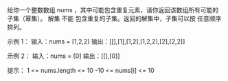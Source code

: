 给你一个整数数组 nums ，其中可能包含重复元素，请你返回该数组所有可能的 子集（幂集）。
解集 不能 包含重复的子集。返回的解集中，子集可以按 任意顺序 排列。

示例 1：
输入：nums = [1,2,2]
输出：[[],[1],[1,2],[1,2,2],[2],[2,2]]

示例 2：
输入：nums = [0]
输出：[[],[0]]

提示：
1 <= nums.length <= 10
-10 <= nums[i] <= 10